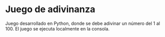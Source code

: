 # Juego de adivinanza

Juego desarrollado en Python, donde se debe adivinar un número del 1 al 100. El juego se ejecuta localmente en la consola.
